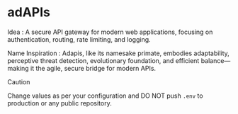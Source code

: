 # adAPIs
Idea : A secure API gateway for modern web applications, focusing on authentication, routing, rate limiting, and logging.

Name Inspiration : Adapis, like its namesake primate, embodies adaptability, perceptive threat detection, evolutionary foundation, and efficient balance—making it the agile, secure bridge for modern APIs.

> [!CAUTION]
> Change values as per your configuration and DO NOT push `.env` to production or any public repository.
